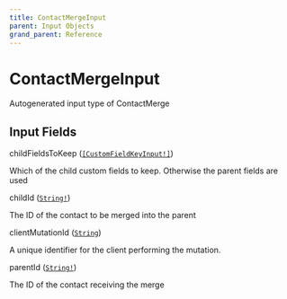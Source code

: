 ```yaml
---
title: ContactMergeInput
parent: Input Objects
grand_parent: Reference
---
```


<h1>ContactMergeInput</h1>

Autogenerated input type of ContactMerge

<h2>Input Fields</h2>

<div class="field-entry ">
  <span id="child_fields_to_keep" class="field-name anchored">childFieldsToKeep (<code><a href="/docs/reference/input_object/custom_field_key_input">[CustomFieldKeyInput!]</a></code>)</span>

  <div class="description-wrapper">
   <p>Which of the child custom fields to keep. Otherwise the parent fields are used</p>

  </div>
</div>

<div class="field-entry ">
  <span id="child_id" class="field-name anchored">childId (<code><a href="/docs/reference/scalar/string">String!</a></code>)</span>

  <div class="description-wrapper">
   <p>The ID of the contact to be merged into the parent</p>

  </div>
</div>

<div class="field-entry ">
  <span id="client_mutation_id" class="field-name anchored">clientMutationId (<code><a href="/docs/reference/scalar/string">String</a></code>)</span>

  <div class="description-wrapper">
   <p>A unique identifier for the client performing the mutation.</p>

  </div>
</div>

<div class="field-entry ">
  <span id="parent_id" class="field-name anchored">parentId (<code><a href="/docs/reference/scalar/string">String!</a></code>)</span>

  <div class="description-wrapper">
   <p>The ID of the contact receiving the merge</p>

  </div>
</div>

